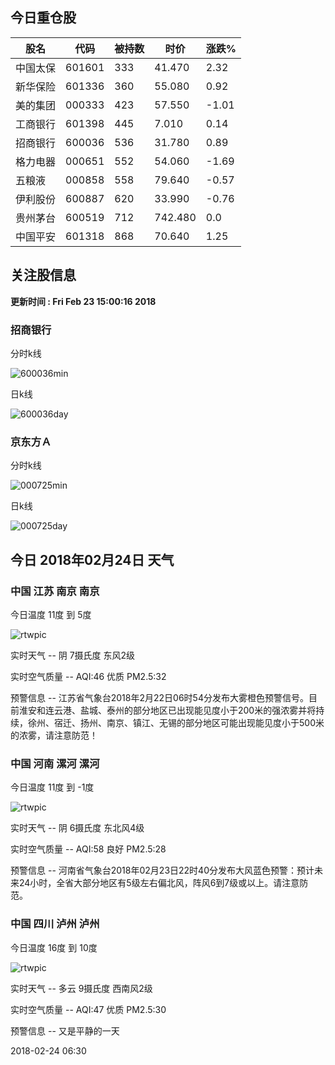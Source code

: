 
## 今日重仓股 

|股名|代码|被持数|时价|涨跌%|
|---|---|---|---|---|
|中国太保|601601|333|41.470|2.32|
|新华保险|601336|360|55.080|0.92|
|美的集团|000333|423|57.550|-1.01|
|工商银行|601398|445|7.010|0.14|
|招商银行|600036|536|31.780|0.89|
|格力电器|000651|552|54.060|-1.69|
|五粮液|000858|558|79.640|-0.57|
|伊利股份|600887|620|33.990|-0.76|
|贵州茅台|600519|712|742.480|0.0|
|中国平安|601318|868|70.640|1.25|

## 关注股信息
**更新时间 : Fri Feb 23 15:00:16 2018**
### 招商银行 
分时k线

![600036min](http://image.sinajs.cn/newchart/min/n/sh600036.gif)

日k线

![600036day](http://image.sinajs.cn/newchart/daily/n/sh600036.gif)

### 京东方Ａ 
分时k线

![000725min](http://image.sinajs.cn/newchart/min/n/sz000725.gif)

日k线

![000725day](http://image.sinajs.cn/newchart/daily/n/sz000725.gif)
## 今日 2018年02月24日 天气
### 中国 江苏 南京 南京

今日温度 11度 到 5度

![rtwpic](http://app1.showapi.com/weather/icon/night/02.png)

实时天气 -- 阴 7摄氏度 东风2级

实时空气质量 -- AQI:46 优质 PM2.5:32

预警信息 -- 江苏省气象台2018年2月22日06时54分发布大雾橙色预警信号。目前淮安和连云港、盐城、泰州的部分地区已出现能见度小于200米的强浓雾并将持续，徐州、宿迁、扬州、南京、镇江、无锡的部分地区可能出现能见度小于500米的浓雾，请注意防范！
    
### 中国 河南 漯河 漯河

今日温度 11度 到 -1度

![rtwpic](http://app1.showapi.com/weather/icon/night/02.png)

实时天气 -- 阴 6摄氏度 东北风4级

实时空气质量 -- AQI:58 良好 PM2.5:28

预警信息 -- 河南省气象台2018年02月23日22时40分发布大风蓝色预警：预计未来24小时，全省大部分地区有5级左右偏北风，阵风6到7级或以上。请注意防范。
    
### 中国 四川 泸州 泸州

今日温度 16度 到 10度

![rtwpic](http://app1.showapi.com/weather/icon/night/01.png)

实时天气 -- 多云 9摄氏度 西南风2级

实时空气质量 -- AQI:47 优质 PM2.5:30

预警信息 -- 又是平静的一天
    
2018-02-24 06:30